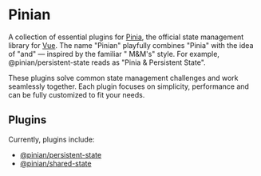 # Pinian

A collection of essential plugins for [Pinia](https://pinia.vuejs.org/), the official state management
library for [Vue](https://vuejs.org/). The name "Pinian" playfully combines "Pinia" with the idea of "and" — inspired by the familiar "
M&M's" style. For example, @pinian/persistent-state reads as "Pinia & Persistent State".

These plugins solve common state management challenges and work seamlessly together. Each plugin focuses on simplicity,
performance and can be fully customized to fit your needs.

## Plugins

Currently, plugins include:

- [@pinian/persistent-state](./packages/persistent-state)
- [@pinian/shared-state](./packages/shared-state)
